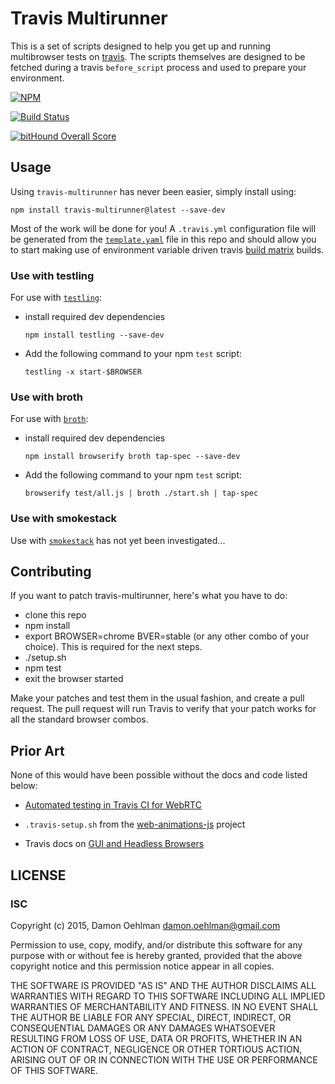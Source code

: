 # Travis Multirunner

This is a set of scripts designed to help you get up and running multibrowser tests on [travis](http://travis-ci.org). The scripts themselves are designed to be fetched during a travis `before_script` process and used to prepare your environment.

[![NPM](https://nodei.co/npm/travis-multirunner.png)](https://nodei.co/npm/travis-multirunner/)

[![Build Status](https://travis-ci.org/DamonOehlman/travis-multirunner.svg?branch=master)](https://travis-ci.org/DamonOehlman/travis-multirunner)

[![bitHound Overall Score](https://www.bithound.io/github/DamonOehlman/travis-multirunner/badges/score.svg)](https://www.bithound.io/github/DamonOehlman/travis-multirunner)

## Usage

Using `travis-multirunner` has never been easier, simply install using:

```
npm install travis-multirunner@latest --save-dev
```

Most of the work will be done for you!  A `.travis.yml` configuration file will be generated from the [`template.yaml`](https://github.com/DamonOehlman/travis-multirunner/blob/master/template.yaml) file in this repo and should allow you to start making use of environment variable driven travis [build matrix](http://docs.travis-ci.com/user/build-configuration/#The-Build-Matrix) builds.

### Use with testling

For use with [`testling`](https://github.com/substack/testling):

- install required dev dependencies
  
  ```
  npm install testling --save-dev
  ```
  
- Add the following command to your npm `test` script:

  ```
  testling -x start-$BROWSER
  ```

### Use with broth

For use with [`broth`](https://github.com/DamonOehlman/broth):

- install required dev dependencies
  
  ```
  npm install browserify broth tap-spec --save-dev
  ```
  
- Add the following command to your npm `test` script:

  ```
  browserify test/all.js | broth ./start.sh | tap-spec
  ```

### Use with smokestack

Use with [`smokestack`](https://github.com/hughsk/smokestack) has not yet been investigated...

## Contributing

If you want to patch travis-multirunner, here's what you have to do:

- clone this repo
- npm install
- export BROWSER=chrome BVER=stable (or any other combo of your choice).
  This is required for the next steps.
- ./setup.sh
- npm test
- exit the browser started

Make your patches and test them in the usual fashion, and create a pull
request. The pull request will run Travis to verify that your patch works
for all the standard browser combos.

## Prior Art

None of this would have been possible without the docs and code listed below:

- [Automated testing in Travis CI for WebRTC](http://lynckia.com/licode/travis-webrtc.html)

- `.travis-setup.sh` from the [web-animations-js](https://github.com/web-animations/web-animations-js) project

- Travis docs on [GUI and Headless Browsers](http://docs.travis-ci.com/user/gui-and-headless-browsers/)

## LICENSE

### ISC

Copyright (c) 2015, Damon Oehlman <damon.oehlman@gmail.com>

Permission to use, copy, modify, and/or distribute this software for any
purpose with or without fee is hereby granted, provided that the above
copyright notice and this permission notice appear in all copies.

THE SOFTWARE IS PROVIDED "AS IS" AND THE AUTHOR DISCLAIMS ALL WARRANTIES WITH
REGARD TO THIS SOFTWARE INCLUDING ALL IMPLIED WARRANTIES OF MERCHANTABILITY
AND FITNESS. IN NO EVENT SHALL THE AUTHOR BE LIABLE FOR ANY SPECIAL, DIRECT,
INDIRECT, OR CONSEQUENTIAL DAMAGES OR ANY DAMAGES WHATSOEVER RESULTING FROM
LOSS OF USE, DATA OR PROFITS, WHETHER IN AN ACTION OF CONTRACT, NEGLIGENCE OR
OTHER TORTIOUS ACTION, ARISING OUT OF OR IN CONNECTION WITH THE USE OR
PERFORMANCE OF THIS SOFTWARE.
